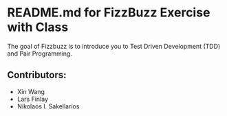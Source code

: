# README.md for FizzBuzz Exercise with Class

The goal of Fizzbuzz is to introduce you to Test Driven Development (TDD) and Pair Programming.

## Contributors:
- Xin Wang
- Lars Finlay
- Nikolaos I. Sakellarios
